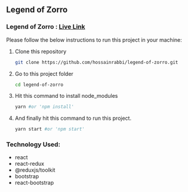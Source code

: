 ## Legend of Zorro

### Legend of Zorro : [Live Link](https://legend-of-zorro.netlify.app/)

Please follow the below instructions to run this project in your machine:

1. Clone this repository
    ```sh
    git clone https://github.com/hossainrabbi/legend-of-zorro.git
    ```
2. Go to this project folder
    ```sh
    cd legend-of-zorro
    ```
3. Hit this command to install node_modules
    ```sh
    yarn #or 'npm install'
    ```
4. And finally hit this command to run this project.
    ```sh
    yarn start #or 'npm start'
    ```

### Technology Used:

-   react
-   react-redux
-   @reduxjs/toolkit
-   bootstrap
-   react-bootstrap
